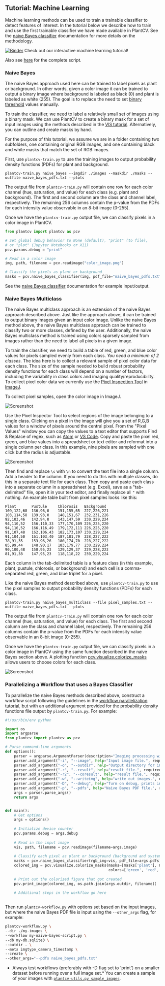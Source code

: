 ## Tutorial: Machine Learning

Machine learning methods can be used to train a trainable classifier to detect features of interest. In the tutorial
below we describe how to train and use the first trainable classifier we have made available in PlantCV. See the 
[naive Bayes classifier](naive_bayes_classifier.md) documentation for more details on the methodology.

[![Binder](https://mybinder.org/badge_logo.svg)](https://mybinder.org/v2/gh/danforthcenter/plantcv-binder.git/master?filepath=notebooks/machine_learning.ipynb) Check out our interactive machine learning tutorial! 

Also see [here](#machine-learning-script) for the complete script. 

### Naive Bayes

The naive Bayes approach used here can be trained to label pixels as plant or background. In other words, given a color image it can be
trained to output a binary image where background is labeled as black (0) and plant is labeled
as white (255). The goal is to replace the need to set [binary threshold](binary_threshold.md) values manually.

To train the classifier, we need to label a relatively small set of images using a binary mask.
We can use PlantCV to create a binary mask for a set of input images using the methods described in the 
[VIS tutorial](vis_tutorial.md). Alternatively, you can outline and create masks by hand.

For the purpose of this tutorial, we assume we are in a folder containing two subfolders, one containing original RGB
images, and one containing black and white masks that match the set of RGB images.

First, use `plantcv-train.py` to use the training images to output probability density functions (PDFs) for plant
and background.

```
plantcv-train.py naive_bayes --imgdir ./images --maskdir ./masks --outfile naive_bayes_pdfs.txt --plots

```

The output file from `plantcv-train.py` will contain one row for each color channel (hue, saturation, and value) for
each class (e.g. plant and background). The first and second column are the class and channel label, respectively. The
remaining 256 columns contain the p-value from the PDFs for each intensity value observable in an 8-bit image (0-255).

Once we have the `plantcv-train.py` output file, we can classify pixels in a color image in PlantCV.

```python
from plantcv import plantcv as pcv

# Set global debug behavior to None (default), "print" (to file), 
# or "plot" (Jupyter Notebooks or X11)
pcv.params.debug = "print"

# Read in a color image
img, path, filename = pcv.readimage("color_image.png")

# Classify the pixels as plant or background
masks = pcv.naive_bayes_classifier(img, pdf_file="naive_bayes_pdfs.txt")

```

See the [naive Bayes classifier](naive_bayes_classifier.md) documentation for example input/output.

### Naive Bayes Multiclass

The naive Bayes multiclass approach is an extension of the naive Bayes approach described above. Just like the approach
above, it can be trained to output binary images given an input color image. Unlike the naive Bayes method above, the
naive Bayes multiclass approach can be trained to classify two or more classes, defined by the user. Additionally,
the naive Bayes multiclass method is trained using colors sparsely sampled from images rather than the need to label all
pixels in a given image.

To train the classifier, we need to build a table of red, green, and blue color values for pixels sampled evenly from
each class. *You need a minimum of 2 classes.* The idea here is to collect a relevant sample of pixel color data for each class. The size of the sample 
needed to build robust probability density functions for each class will depend on a number of factors, including the
variability in class colors and imaging quality/reproducibility. To collect pixel color data we currently use the [Pixel
Inspection Tool](https://imagej.nih.gov/ij/plugins/pixel-tool/index.html) in [ImageJ](https://imagej.nih.gov/ij/). 

To collect pixel samples, open the color image in ImageJ.

![Screenshot](img/tutorial_images/machine_learning/color_image.jpg)

Use the Pixel Inspector Tool to select regions of the image belonging to a single class. Clicking on a pixel in the image will give you a set of R,G,B values for a window of pixels around the central pixel. From the "Pixel Values" window you can copy the values to a text editor that supports Find & Replace of regex, such as [Atom](https://atom.io/) or [VS Code](https://code.visualstudio.com/). Copy and paste the pixel red,
green, and blue values into a spreadsheet or text editor and reformat into a single column per class. 
In this example, nine pixels are sampled with one click but the radius is adjustable.

![Screenshot](img/tutorial_images/machine_learning/imagej_pixel_inspector.jpg)

Then find and replace `\s` with `\n` to convert the text file into a single column. Add a header to the column. If you need to do this with multiple classes, do this in a separate text file for each class. Then copy and paste each class into a separate column in a spreadsheet (e.g. Excel), save as a "tab-delimited" file, open it in your text editor, and finally replace all `"` with nothing. An example table built from pixel samples looks like this:

```
Plant	    Pustule	    Chlorosis	Background
109,122,68	136,96,0	151,155,65	227,226,221
103,114,58	139,93,0	148,151,67	232,231,226
92,103,46	142,94,0	143,147,59	230,229,224
94,110,52	156,110,33	177,170,109	226,225,220
94,110,52	166,116,49	179,172,111	226,225,220
91,107,48	162,106,43	182,173,107	230,229,224
91,104,50	161,103,40	187,181,79	228,227,222
78,91,35	153,96,26	180,174,70	228,227,222
85,99,44	148,90,17	183,179,77	230,229,224
90,100,48	150,95,23	129,129,37	229,228,223
81,91,38	147,95,23	118,118,22	230,229,224
```

Each column in the tab-delimited table is a feature class (in this example, plant, pustule, chlorosis, or background)
and each cell is a comma-separated red, green, and blue triplet for a pixel.

Like the naive Bayes method described above, use `plantcv-train.py` to use the pixel samples to output probability density functions (PDFs)
for each class.

```
plantcv-train.py naive_bayes_multiclass --file pixel_samples.txt --outfile naive_bayes_pdfs.txt --plots

```

The output file from `plantcv-train.py` will contain one row for each color channel (hue, saturation, and value) for
each class. The first and second column are the class and channel label, respectively. The
remaining 256 columns contain the p-value from the PDFs for each intensity value observable in an 8-bit image (0-255).

Once we have the `plantcv-train.py` output file, we can classify pixels in a color image in PlantCV using the same
function described in the naive Bayes section above. A plotting function [pcv.visualize.colorize_masks](visualize_colorize_masks.md) 
allows users to choose colors for each class.

![Screenshot](img/tutorial_images/machine_learning/classified_image.jpg)

### Parallelizing a Workflow that uses a Bayes Classifier

To parallelize the naive Bayes methods described above, construct a workflow script following the guidelines in the 
[workflow parallelization tutorial](pipeline_parallel.md), but with an additional argument provided for the probability
density functions file output by `plantcv-train.py`. For example:

```python
#!/usr/bin/env python

import os 
import argparse
from plantcv import plantcv as pcv

# Parse command-line arguments
def options():
    parser = argparse.ArgumentParser(description="Imaging processing with opencv")
    parser.add_argument("-i", "--image", help="Input image file.", required=True)
    parser.add_argument("-o", "--outdir", help="Output directory for image files.", required=False)
    parser.add_argument("-r", "--result", help="result file.", required=False)
    parser.add_argument("-r2", "--coresult", help="result file.", required=False)
    parser.add_argument("-w", "--writeimg", help="write out images.", default=False, action="store_true")
    parser.add_argument("-D", "--debug", help="Turn on debug, prints intermediate images.", default=None)
    parser.add_argument("-p", "--pdfs", help="Naive Bayes PDF file.", required=True)
    args = parser.parse_args()
    return args


def main():
    # Get options
    args = options()
    
    # Initialize device counter
    pcv.params.debug = args.debug
    
    # Read in the input image
    vis, path, filename = pcv.readimage(filename=args.image)
    
    # Classify each pixel as plant or background (background and system components)
    masks = pcv.naive_bayes_classifier(rgb_img=vis, pdf_file=args.pdfs)
    colored_img = pcv.visualize.colorize_masks(masks=[masks['plant'], masks['pustule'], masks['background'], masks['chlorosis']], 
                                               colors=['green', 'red', 'black', 'blue'])
                                               
    # Print out the colorized figure that got created 
    pcv.print_image(colored_img, os.path.join(args.outdir, filename))
    
    # Additional steps in the workflow go here
    
```

Then run `plantcv-workflow.py` with options set based on the input images, but where the naive Bayes PDF file is input
using the `--other_args` flag, for example:

```bash
plantcv-workflow.py \
--dir ./my-images \
--workflow my-naive-bayes-script.py \
--db my-db.sqlite3 \
--outdir . \
--meta imgtype_camera_timestamp \
--create \
--other_args="--pdfs naive_bayes_pdfs.txt"

```

*  Always test workflows (preferably with -D flag set to 'print') on a smaller dataset before running over a full image set.* You can create a sample of your images with [`plantcv-utils.py sample_images`](tools.md).

